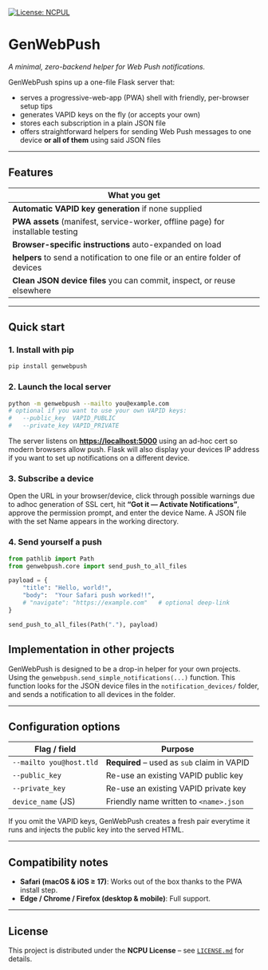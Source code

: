 [![License: NCPUL](https://img.shields.io/badge/license-NCPUL-blue.svg)](./LICENSE.md)

# GenWebPush

*A minimal, zero-backend helper for Web Push notifications.*

GenWebPush spins up a one-file Flask server that:

* serves a progressive-web-app (PWA) shell with friendly, per-browser setup tips  
* generates VAPID keys on the fly (or accepts your own)  
* stores each subscription in a plain JSON file  
* offers straightforward helpers for sending Web Push messages to one device **or all of them** using said JSON files

---

## Features

| What you get |
|-----------------|
| **Automatic VAPID key generation** if none supplied |
| **PWA assets** (manifest, service-worker, offline page) for installable testing |
| **Browser-specific instructions** auto-expanded on load |
| **helpers** to send a notification to one file or an entire folder of devices |
| **Clean JSON device files** you can commit, inspect, or reuse elsewhere |

---

## Quick start

### 1. Install with pip

```bash
pip install genwebpush
```

### 2. Launch the local server

```bash
python -m genwebpush --mailto you@example.com
# optional if you want to use your own VAPID keys:
#   --public_key  VAPID_PUBLIC
#   --private_key VAPID_PRIVATE
```

The server listens on **[https://localhost:5000](https://localhost:5000)** using an ad-hoc cert so modern browsers allow push. Flask will also display your devices IP address if you want to set up notifications on a different device.

### 3. Subscribe a device

Open the URL in your browser/device, click through possible warnings due to adhoc generation of SSL cert, hit **“Got it — Activate Notifications”**, approve the permission prompt, and enter the device Name.
A JSON file with the set Name appears in the working directory.

### 4. Send yourself a push

```python
from pathlib import Path
from genwebpush.core import send_push_to_all_files

payload = {
    "title": "Hello, world!",
    "body":  "Your Safari push worked!!",
    # "navigate": "https://example.com"   # optional deep-link
}

send_push_to_all_files(Path("."), payload)
```

## Implementation in other projects
GenWebPush is designed to be a drop-in helper for your own projects. Using the `genwebpush.send_simple_notifications(...)` function. This function looks for the JSON device files in the `notification_devices/` folder, and sends a notification to all devices in the folder.


---

## Configuration options

| Flag / field            | Purpose                                     |
| ----------------------- | ------------------------------------------- |
| `--mailto you@host.tld` | **Required** – used as `sub` claim in VAPID |
| `--public_key`          | Re-use an existing VAPID public key         |
| `--private_key`         | Re-use an existing VAPID private key        |
| `device_name` (JS)      | Friendly name written to `<name>.json`      |

If you omit the VAPID keys, GenWebPush creates a fresh pair everytime it runs and injects the public key into the served HTML.

---

## Compatibility notes

* **Safari (macOS & iOS ≥ 17)**: Works out of the box thanks to the PWA install step.
* **Edge / Chrome / Firefox (desktop & mobile)**: Full support.

---

## License

This project is distributed under the **NCPU License** – see [`LICENSE.md`](https://github.com/yniverz/GenWebPush/blob/main/LICENSE.md) for details.